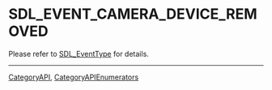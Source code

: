 # SDL_EVENT_CAMERA_DEVICE_REMOVED

Please refer to [SDL_EventType](SDL_EventType) for details.

----
[CategoryAPI](CategoryAPI), [CategoryAPIEnumerators](CategoryAPIEnumerators)

